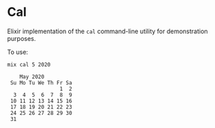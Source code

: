 # Cal

Elixir implementation of the `cal` command-line utility for demonstration purposes.

To use:

```
mix cal 5 2020

    May 2020
 Su Mo Tu We Th Fr Sa
                 1  2
  3  4  5  6  7  8  9
 10 11 12 13 14 15 16
 17 18 19 20 21 22 23
 24 25 26 27 28 29 30
 31
```
